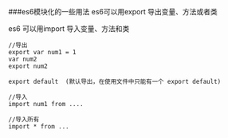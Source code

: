 ###es6模块化的一些用法
es6可以用export 导出变量、方法或者类

es6 可以用import 导入变量、方法和类

```
//导出
export var num1 = 1
var num2 
export num2

export default  (默认导出，在使用文件中只能有一个 export default)

//导入
import num1 from ....

//导入所有
import * from ... 
```
